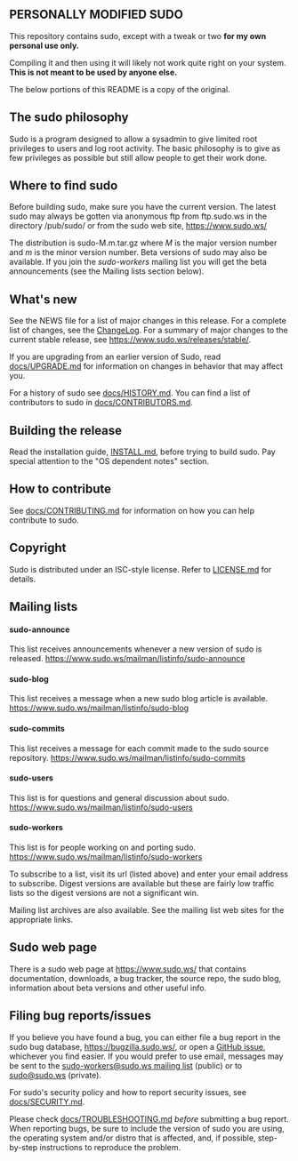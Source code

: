 ## PERSONALLY MODIFIED SUDO

This repository contains sudo, except with a tweak or two **for my own personal use only.**

Compiling it and then using it will likely not work quite right on your system.
**This is not meant to be used by anyone else.**

The below portions of this README is a copy of the original.

## The sudo philosophy

Sudo is a program designed to allow a sysadmin to give limited root privileges
to users and log root activity.  The basic philosophy is to give as few
privileges as possible but still allow people to get their work done.

## Where to find sudo

Before building sudo, make sure you have the current version.  The
latest sudo may always be gotten via anonymous ftp from ftp.sudo.ws
in the directory /pub/sudo/ or from the sudo web site, https://www.sudo.ws/

The distribution is sudo-M.m.tar.gz where _M_ is the major version
number and _m_ is the minor version number.  Beta versions of sudo may
also be available.  If you join the _sudo-workers_ mailing list you
will get the beta announcements (see the Mailing lists section below).

## What's new

See the NEWS file for a list of major changes in this release.  For
a complete list of changes, see the [ChangeLog](ChangeLog).
For a summary of major changes to the current stable release, see
https://www.sudo.ws/releases/stable/.

If you are upgrading from an earlier version of Sudo, read
[docs/UPGRADE.md](docs/UPGRADE.md) for information on changes in
behavior that may affect you.

For a history of sudo see [docs/HISTORY.md](docs/HISTORY.md).
You can find a list of contributors to sudo in
[docs/CONTRIBUTORS.md](docs/CONTRIBUTORS.md).

## Building the release

Read the installation guide, [INSTALL.md](INSTALL.md), before trying
to build sudo.  Pay special attention to the "OS dependent notes" section.

## How to contribute

See [docs/CONTRIBUTING.md](docs/CONTRIBUTING.md) for information on
how you can help contribute to sudo.

## Copyright

Sudo is distributed under an ISC-style license.
Refer to [LICENSE.md](LICENSE.md) for details.

## Mailing lists

#### sudo-announce

This list receives announcements whenever a new version of sudo is
released.  https://www.sudo.ws/mailman/listinfo/sudo-announce

#### sudo-blog

This list receives a message when a new sudo blog article is
available.  https://www.sudo.ws/mailman/listinfo/sudo-blog

#### sudo-commits

This list receives a message for each commit made to the sudo source
repository.  https://www.sudo.ws/mailman/listinfo/sudo-commits

#### sudo-users

This list is for questions and general discussion about sudo.
https://www.sudo.ws/mailman/listinfo/sudo-users

#### sudo-workers

This list is for people working on and porting sudo.
https://www.sudo.ws/mailman/listinfo/sudo-workers

To subscribe to a list, visit its url (listed above) and enter your
email address to subscribe.  Digest versions are available but these are
fairly low traffic lists so the digest versions are not a significant win.

Mailing list archives are also available.  See the mailing list web sites
for the appropriate links.

## Sudo web page

There is a sudo web page at https://www.sudo.ws/ that contains
documentation, downloads, a bug tracker, the source repo, the sudo
blog, information about beta versions and other useful info.

## Filing bug reports/issues

If you believe you have found a bug, you can either file a bug
report in the sudo bug database, https://bugzilla.sudo.ws/, or open
a [GitHub issue](https://github.com/sudo-project/sudo/issues),
whichever you find easier.  If you would prefer to use email,
messages may be sent to the [sudo-workers@sudo.ws mailing
list](https://www.sudo.ws/mailman/listinfo/sudo-workers) (public)
or to sudo@sudo.ws (private).

For sudo's security policy and how to report security issues, see
[docs/SECURITY.md](docs/SECURITY.md).

Please check [docs/TROUBLESHOOTING.md](docs/TROUBLESHOOTING.md)
*before* submitting a bug report.  When reporting bugs, be sure to
include the version of sudo you are using, the operating system
and/or distro that is affected, and, if possible, step-by-step
instructions to reproduce the problem.
